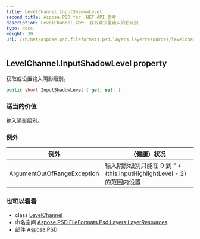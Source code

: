 ```yaml
---
title: LevelChannel.InputShadowLevel
second_title: Aspose.PSD for .NET API 参考
description: LevelChannel 财产. 获取或设置输入阴影级别
type: docs
weight: 30
url: /zh/net/aspose.psd.fileformats.psd.layers.layerresources/levelchannel/inputshadowlevel/
---
```

## LevelChannel.InputShadowLevel property

获取或设置输入阴影级别。

```csharp
public short InputShadowLevel { get; set; }
```

### 适当的价值

输入阴影级别。

### 例外

| 例外 | （健康）状况 |
| --- | --- |
| ArgumentOutOfRangeException | 输入阴影级别只能在 0 到 " + (this.InputHighlightLevel - 2) 的范围内设置 |

### 也可以看看

* class [LevelChannel](../)
* 命名空间 [Aspose.PSD.FileFormats.Psd.Layers.LayerResources](../../levelchannel/)
* 部件 [Aspose.PSD](../../../)


